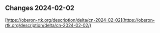 ## Changes 2024-02-02

[https://oberon-rtk.org/description/delta/cn-2024-02-02](https://oberon-rtk.org/description/delta/cn-2024-02-02/)